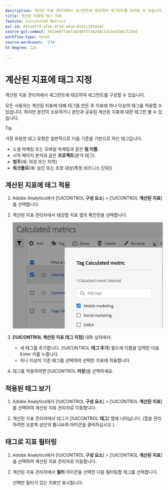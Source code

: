 ```yaml
---
description: 계산된 지표 관리자에서 세그먼트에 태깅하여 세그먼트를 정리할 수 있습니다.
title: 계산된 지표에 태그 지정
feature: Calculated Metrics
exl-id: 047adf7d-afeb-4f1d-a416-8521c203ddaf
source-git-commit: b61de8f7a6f1d2d875fa6268c53a3ad1b61f25dd
workflow-type: tm+mt
source-wordcount: '274'
ht-degree: 12%

---
```


# 계산된 지표에 태그 지정

계산된 지표 관리자에서 세그먼트에 태깅하여 세그먼트를 구성할 수 있습니다.

모든 사용자는 계산된 지표에 대해 태그를 만든 후 지표에 하나 이상의 태그를 적용할 수 있습니다. 하지만 본인이 소유하거나 본인과 공유된 계산된 지표에 대한 태그만 볼 수 있습니다.

>[!TIP]
>
>가장 유용한 태그 유형은 일반적으로 다음 기준을 기반으로 하는 태그입니다.
>
>* 소셜 마케팅 또는 모바일 마케팅과 같은 **팀 이름**.
>* 시작 페이지 분석과 같은 **프로젝트**(분석 태그).
>* **범주**(예: 여성 또는 지역).
>* **워크플로**(예: 승인 또는 조정 대상(특정 비즈니스 단위))

## 계산된 지표에 태그 적용

1. Adobe Analytics에서 [!UICONTROL **구성 요소**] > [!UICONTROL **계산된 지표**]&#x200B;를 선택합니다.

1. 계산된 지표 관리자에서 태깅할 지표 옆의 확인란을 선택합니다.

   ![](assets/cm_add_tags.png)

1. **[!UICONTROL 계산된 지표 태그 지정]** 대화 상자에서:

   * 새 태그를 추가합니다. [!UICONTROL **태그 추가**] 필드에 이름을 입력한 다음 Enter 키를 누릅니다.
   * 하나 이상의 기존 태그를 선택하여 선택한 지표에 적용합니다.

1. 태그를 적용하려면 [!UICONTROL **저장**]&#x200B;을 선택하세요.

## 적용된 태그 보기

1. Adobe Analytics에서 [!UICONTROL **구성 요소**] > [!UICONTROL **계산된 지표**]&#x200B;를 선택하여 계산된 지표 관리자로 이동합니다.

1. 계산된 지표 관리자에서 태그가 [!UICONTROL **태그**] 열에 나타납니다. (열을 관리하려면 오른쪽 상단의 톱니바퀴 아이콘을 클릭하십시오.)

## 태그로 지표 필터링

1. Adobe Analytics에서 [!UICONTROL **구성 요소**] > [!UICONTROL **계산된 지표**]&#x200B;를 선택하여 계산된 지표 관리자로 이동합니다.

1. 계산된 지표 관리자에서 **필터** 아이콘을 선택한 다음 필터링할 태그를 선택합니다.

   선택한 필터가 있는 지표만 표시됩니다.

